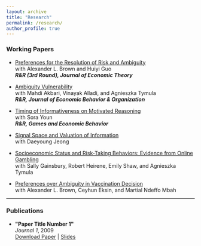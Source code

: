 ```yaml
---
layout: archive
title: "Research"
permalink: /research/
author_profile: true
---
```


### Working Papers

- [Preferences for the Resolution of Risk and Ambiguity](https://papers.ssrn.com/sol3/papers.cfm?abstract_id=4092231)   
  with Alexander L. Brown and Huiyi Guo  
  **_R&R (3rd Round), Journal of Economic Theory_**
  
- [Ambiguity Vulnerability](https://papers.ssrn.com/sol3/papers.cfm?abstract_id=4655454)  
  with Mahdi Akbari, Vinayak Alladi, and Agnieszka Tymula  
  **_R&R, Journal of Economic Behavior & Organization_**


- [Timing of Informativeness on Motivated Reasoning](https://papers.ssrn.com/sol3/papers.cfm?abstract_id=5043225)  
  with Sora Youn  
  **_R&R, Games and Economic Behavior_**
  
- [Signal Space and Valuation of Information](https://papers.hyundamje.com/Signal_Space.pdf)  
  with Daeyoung Jeong

- [Socioeconomic Status and Risk-Taking Behaviors: Evidence from Online Gambling]()    
  with Sally Gainsbury, Robert Heirene, Emily Shaw, and Agnieszka Tymula
  
- [Preferences over Ambiguity in Vaccination Decision]()    
  with Alexander L. Brown, Ceyhun Eksin, and Martial Ndeffo Mbah 
   

---

### Publications

- **"Paper Title Number 1"**  
  *Journal 1*, 2009  
  [Download Paper](http://academicpages.github.io/files/paper1.pdf) | [Slides](http://academicpages.github.io/files/slides1.pdf)
